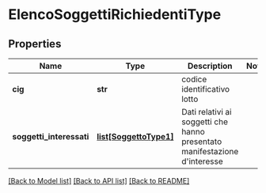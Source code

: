 # ElencoSoggettiRichiedentiType

## Properties
Name | Type | Description | Notes
------------ | ------------- | ------------- | -------------
**cig** | **str** | codice identificativo lotto | 
**soggetti_interessati** | [**list[SoggettoType1]**](SoggettoType1.md) | Dati relativi ai soggetti che hanno presentato manifestazione d&#x27;interesse | 

[[Back to Model list]](../README.md#documentation-for-models) [[Back to API list]](../README.md#documentation-for-api-endpoints) [[Back to README]](../README.md)

